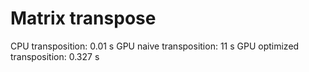 # Matrix transpose
CPU transposition: 0.01 s
GPU naive transposition: 11 s
GPU optimized transposition: 0.327 s
